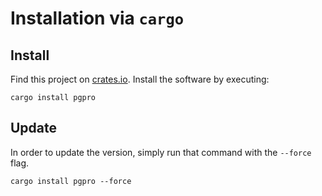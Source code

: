 # Installation via `cargo`

## Install

Find this project on [crates.io](https://crates.io/crates/pgpro).
Install the software by executing:
```
cargo install pgpro
```

## Update

In order to update the version, simply run that command with the `--force` flag.
```
cargo install pgpro --force
```
